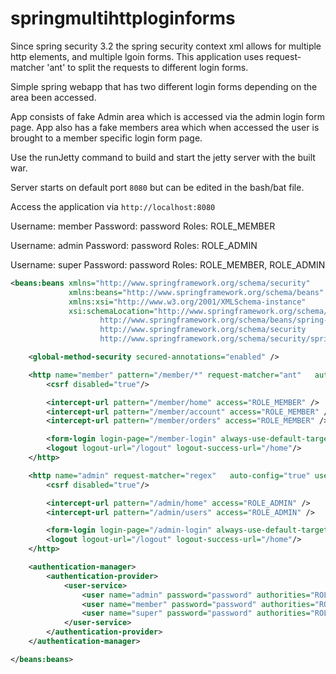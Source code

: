 # springmultihttploginforms

Since spring security 3.2 the spring security context xml allows for multiple http elements, and multiple lgoin forms.
This application uses request-matcher 'ant' to split the requests to different login forms.

Simple spring webapp that has two different login forms depending on the area been accessed.

App consists of fake Admin area which is accessed via the admin login form page.
App also has a fake members area which when accessed the user is brought to a member specific login form page.

Use the runJetty command to build and start the jetty server with the built war. 

Server starts on default port `8080` but can be edited in the bash/bat file.

Access the application via `http://localhost:8080`

Username: member
Password: password
Roles:    ROLE_MEMBER

Username: admin
Password: password
Roles:    ROLE_ADMIN

Username: super
Password: password
Roles:    ROLE_MEMBER, ROLE_ADMIN

```xml
<beans:beans xmlns="http://www.springframework.org/schema/security"
             xmlns:beans="http://www.springframework.org/schema/beans"
             xmlns:xsi="http://www.w3.org/2001/XMLSchema-instance"
             xsi:schemaLocation="http://www.springframework.org/schema/beans
                    http://www.springframework.org/schema/beans/spring-beans-3.0.xsd
                    http://www.springframework.org/schema/security
                    http://www.springframework.org/schema/security/spring-security.xsd">

    <global-method-security secured-annotations="enabled" />

    <http name="member" pattern="/member/*" request-matcher="ant"   auto-config="true" use-expressions="false">
        <csrf disabled="true"/>

        <intercept-url pattern="/member/home" access="ROLE_MEMBER" />
        <intercept-url pattern="/member/account" access="ROLE_MEMBER" />
        <intercept-url pattern="/member/orders" access="ROLE_MEMBER" />

        <form-login login-page="/member-login" always-use-default-target="false"/>
        <logout logout-url="/logout" logout-success-url="/home"/>
    </http>

    <http name="admin" request-matcher="regex"   auto-config="true" use-expressions="false">
        <csrf disabled="true"/>

        <intercept-url pattern="/admin/home" access="ROLE_ADMIN" />
        <intercept-url pattern="/admin/users" access="ROLE_ADMIN" />

        <form-login login-page="/admin-login" always-use-default-target="false"/>
        <logout logout-url="/logout" logout-success-url="/home"/>
    </http>

    <authentication-manager>
        <authentication-provider>
            <user-service>
                <user name="admin" password="password" authorities="ROLE_ADMIN" />
                <user name="member" password="password" authorities="ROLE_MEMBER" />
                <user name="super" password="password" authorities="ROLE_ADMIN,ROLE_MEMBER" />
            </user-service>
        </authentication-provider>
    </authentication-manager>

</beans:beans>
```
